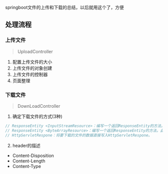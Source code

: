 springboot文件的上传和下载的总结，以后就用这个了，方便
## 处理流程
### 上传文件
> UploadController
1. 配置上传文件的大小
2. 上传文件的对象创建
3. 上传文件的控制器
4. 页面整理

### 下载文件
> DownLoadController
1. 确定下载文件的方式(3种)
```java
// ResponseEntity <InputStreamResource>：编写一个返回ResponseEntity的方法。此对象包装一个  InputStreamResource对象（它是用户下载的文件的数据）。
// ResponseEntity <ByteArrayResource>：编写一个返回ResponseEntity的方法。此对象包装  ByteArrayResource对象（这是用户下载的文件的数据）。
// HttpServletRespone：将要下载的文件的数据直接写入HttpServletRespone。
```
2. header的描述
- Content-Disposition
- Content-Length
- Content-Type


